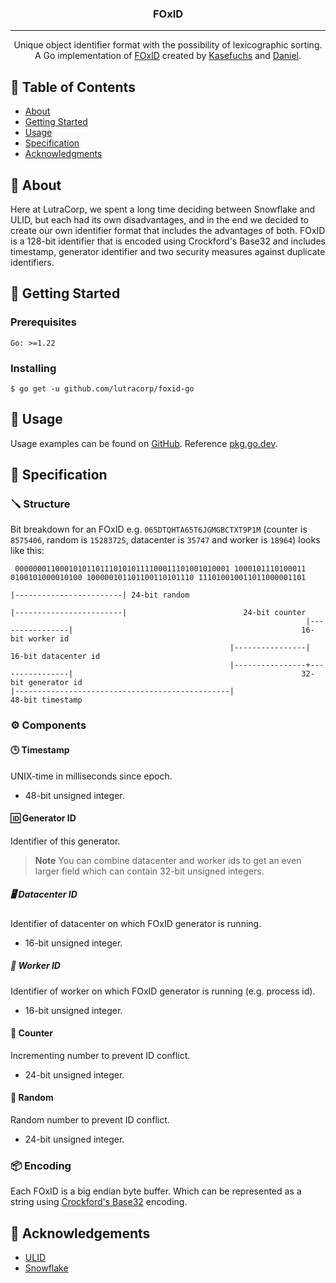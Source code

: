 <h3 align="center">FOxID</h3>

---

<p align="center"> Unique object identifier format with the possibility of lexicographic sorting.
    <br>
    A Go implementation of <a href="https://github.com/lutracorp/foxid">FOxID</a> created by <a href="https://github.com/kasefuchs">Kasefuchs</a> and <a href="https://github.com/krabiworld">Daniel</a>.
    <br> 
</p>

## 📝 Table of Contents

- [About](#about)
- [Getting Started](#getting-started)
- [Usage](#usage)
- [Specification](#specification)
- [Acknowledgments](#acknowledgement)

## 🧐 About <a name = "about"></a>

Here at LutraCorp, we spent a long time deciding between Snowflake and ULID, but each had its own disadvantages, and in the end we decided to create our own identifier format that includes the advantages of both. FOxID is a 128-bit identifier that is encoded using Crockford's Base32 and includes timestamp, generator identifier and two security measures against duplicate identifiers.

## 🏁 Getting Started <a name = "getting-started"></a>

### Prerequisites

```
Go: >=1.22
```

### Installing

```shell
$ go get -u github.com/lutracorp/foxid-go
```

## 🎈 Usage <a name="usage"></a>

Usage examples can be found on [GitHub](https://github.com/lutracorp/foxid-go/tree/main/example). Reference [pkg.go.dev](https://pkg.go.dev/github.com/lutracorp/foxid-go).

## 📑 Specification <a name = "specification"></a>

### 🪛 Structure

Bit breakdown for an FOxID e.g. `065DTQHTA65T6JGMGBCTXT9P1M` (counter is `8575406`, random is `15283725`, datacenter is `35747` and worker is `18964`) looks like this:

```
 000000011000101011011101010111100011101001010001 1000101110100011 0100101000010100 100000101101100110101110 111010010011011000001101
                                                                                                            |------------------------| 24-bit random
                                                                                   |------------------------|                          24-bit counter
                                                                  |----------------|                                                   16-bit worker id
                                                 |----------------|                                                                    16-bit datacenter id
                                                 |----------------+----------------|                                                   32-bit generator id
|------------------------------------------------|                                                                                     48-bit timestamp
```

### ⚙️ Components

#### 🕒 Timestamp

UNIX-time in milliseconds since epoch.

- 48-bit unsigned integer.

#### 🆔 Generator ID

Identifier of this generator.

> **Note**
> You can combine datacenter and worker ids to get an even larger field which can contain 32-bit unsigned integers.

##### 🖥️ Datacenter ID

Identifier of datacenter on which FOxID generator is running.

- 16-bit unsigned integer.

##### 👷 Worker ID

Identifier of worker on which FOxID generator is running (e.g. process id).

- 16-bit unsigned integer.

#### 🧮 Counter

Incrementing number to prevent ID conflict.

- 24-bit unsigned integer.

#### 🎲 Random

Random number to prevent ID conflict.

- 24-bit unsigned integer.

### 📦 Encoding

Each FOxID is a big endian byte buffer. Which can be represented as a string using [Crockford's Base32](https://www.crockford.com/base32.html) encoding.

## 🎉 Acknowledgements <a name = "acknowledgement"></a>

- [ULID](https://github.com/ulid/spec)
- [Snowflake](https://developer.twitter.com/en/docs/twitter-ids)
